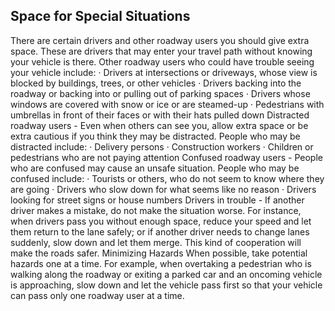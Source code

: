 ## Space for Special Situations
There are certain drivers and other roadway users you should give extra space. These are drivers that may enter your travel path without knowing your vehicle is there. Other roadway users who could have trouble seeing your vehicle include:
· Drivers at intersections or driveways, whose view is blocked by buildings, trees, or other vehicles
· Drivers backing into the roadway or backing into or pulling out of parking spaces
· Drivers whose windows are covered with snow or ice or are steamed-up
· Pedestrians with umbrellas in front of their faces or with their hats pulled down
Distracted roadway users - Even when others can see you, allow extra space or be extra cautious if you think they may be distracted. People who may be distracted include:
· Delivery persons
· Construction workers
· Children or pedestrians who are not paying attention
Confused roadway users - People who are confused may cause an unsafe situation. People who may be confused include:
· Tourists or others, who do not seem to know where they are going
· Drivers who slow down for what seems like no reason
· Drivers looking for street signs or house numbers
Drivers in trouble - If another driver makes a mistake, do not make the situation worse. For instance, when drivers pass you without enough space, reduce your speed and let them return to the lane safely; or if another driver needs to change lanes suddenly, slow down and let them merge. This kind of cooperation will make the roads safer.
Minimizing Hazards
When possible, take potential hazards one at a time. For example, when overtaking a pedestrian who is walking along the roadway or exiting a parked car and an oncoming vehicle is approaching, slow down and let the vehicle pass first so that your vehicle can pass only one roadway user at a time.